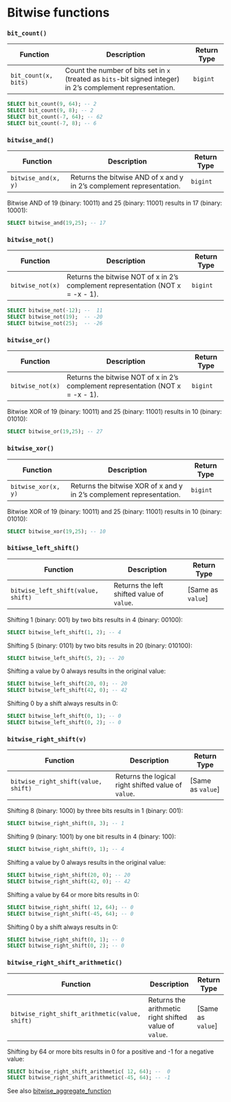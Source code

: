 # Bitwise functions

### **`bit_count()`**

| Function                    | Description                                                                                                                | Return Type |
|-----------------------------|----------------------------------------------------------------------------------------------------------------------------|-------------|
| `bit_count(x, bits)`        | Count the number of bits set in `x` (treated as `bits`-bit signed integer) in 2’s complement representation.                | `bigint`    |


```sql
SELECT bit_count(9, 64); -- 2
SELECT bit_count(9, 8); -- 2
SELECT bit_count(-7, 64); -- 62
SELECT bit_count(-7, 8); -- 6
```

### **`bitwise_and()`**

| Function                  | Description                                           | Return Type |
| ------------------------- | ----------------------------------------------------- | ----------- |
| `bitwise_and(x, y)`       | Returns the bitwise AND of x and y in 2’s complement representation. | `bigint`    |

Bitwise AND of 19 (binary: 10011) and 25 (binary: 11001) results in 17 (binary: 10001):

```sql
SELECT bitwise_and(19,25); -- 17
```

### **`bitwise_not()`**

| Function               | Description                                           | Return Type |
| ---------------------- | ----------------------------------------------------- | ----------- |
| `bitwise_not(x)`       | Returns the bitwise NOT of x in 2’s complement representation (NOT x = -x - 1). | `bigint`    |

```sql
SELECT bitwise_not(-12); --  11
SELECT bitwise_not(19);  -- -20
SELECT bitwise_not(25);  -- -26
```

### **`bitwise_or()`**

| Function               | Description                                           | Return Type |
| ---------------------- | ----------------------------------------------------- | ----------- |
| `bitwise_not(x)`       | Returns the bitwise NOT of x in 2’s complement representation (NOT x = -x - 1). | `bigint`    |

Bitwise XOR of 19 (binary: 10011) and 25 (binary: 11001) results in 10 (binary: 01010):

```sql
SELECT bitwise_or(19,25); -- 27
```

### **`bitwise_xor()`**

| Function                  | Description                                           | Return Type |
| ------------------------- | ----------------------------------------------------- | ----------- |
| `bitwise_xor(x, y)`       | Returns the bitwise XOR of x and y in 2’s complement representation. | `bigint`    |


Bitwise XOR of 19 (binary: 10011) and 25 (binary: 11001) results in 10 (binary: 01010):

```sql
SELECT bitwise_xor(19,25); -- 10
```

### **`bitiwse_left_shift()`**

| Function                      | Description                                           | Return Type       |
| ----------------------------- | ----------------------------------------------------- | ----------------- |
| `bitwise_left_shift(value, shift)` | Returns the left shifted value of `value`.           | [Same as `value`] |


Shifting 1 (binary: 001) by two bits results in 4 (binary: 00100):

```sql
SELECT bitwise_left_shift(1, 2); -- 4
```
Shifting 5 (binary: 0101) by two bits results in 20 (binary: 010100):

```sql
SELECT bitwise_left_shift(5, 2); -- 20
```

Shifting a value by 0 always results in the original value:

```sql
SELECT bitwise_left_shift(20, 0); -- 20
SELECT bitwise_left_shift(42, 0); -- 42
```

Shifting 0 by a shift always results in 0:

```sql
SELECT bitwise_left_shift(0, 1); -- 0
SELECT bitwise_left_shift(0, 2); -- 0
```

### **`bitwise_right_shift(v)`**

| Function                          | Description                                           | Return Type       |
| --------------------------------- | ----------------------------------------------------- | ----------------- |
| `bitwise_right_shift(value, shift)` | Returns the logical right shifted value of `value`.   | [Same as `value`] |


Shifting 8 (binary: 1000) by three bits results in 1 (binary: 001):

```sql
SELECT bitwise_right_shift(8, 3); -- 1
```

Shifting 9 (binary: 1001) by one bit results in 4 (binary: 100):

```sql
SELECT bitwise_right_shift(9, 1); -- 4
```

Shifting a value by 0 always results in the original value:

```sql
SELECT bitwise_right_shift(20, 0); -- 20
SELECT bitwise_right_shift(42, 0); -- 42
```
Shifting a value by 64 or more bits results in 0:

```sql
SELECT bitwise_right_shift( 12, 64); -- 0
SELECT bitwise_right_shift(-45, 64); -- 0
```
Shifting 0 by a shift always results in 0:

```sql
SELECT bitwise_right_shift(0, 1); -- 0
SELECT bitwise_right_shift(0, 2); -- 0
```
### **`bitwise_right_shift_arithmetic()`**

| Function                                  | Description                                           | Return Type       |
| ----------------------------------------- | ----------------------------------------------------- | ----------------- |
| `bitwise_right_shift_arithmetic(value, shift)` | Returns the arithmetic right shifted value of `value`. | [Same as `value`] |


Shifting by 64 or more bits results in 0 for a positive and -1 for a negative value:

```sql
SELECT bitwise_right_shift_arithmetic( 12, 64); --  0
SELECT bitwise_right_shift_arithmetic(-45, 64); -- -1
```

See also [bitwise_aggregate_function](interfaces/workbenc/functions_and_operators/aggregate/#bitwise-aggregate-functions)

